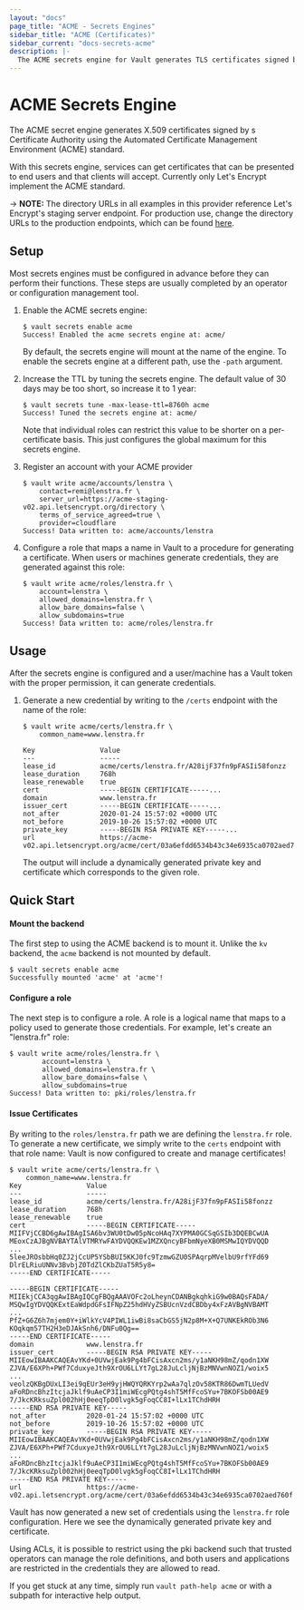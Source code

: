 ```yaml
---
layout: "docs"
page_title: "ACME - Secrets Engines"
sidebar_title: "ACME (Certificates)"
sidebar_current: "docs-secrets-acme"
description: |-
  The ACME secrets engine for Vault generates TLS certificates signed by an ACME CA.
---
```


# ACME Secrets Engine

The ACME secret engine generates X.509 certificates signed by s Certificate
Authority using the Automated Certificate Management Environment (ACME) standard.

With this secrets engine, services can get certificates that can be presented to
end users and that clients will accept. Currently only Let's Encrypt implement
the ACME standard.

-> **NOTE:** The directory URLs in all examples in this provider reference Let's
  Encrypt's staging server endpoint. For production use, change the directory
  URLs to the production endpoints, which can be found [here](https://letsencrypt.org/docs/acme-protocol-updates/).

## Setup

Most secrets engines must be configured in advance before they can perform their
functions. These steps are usually completed by an operator or configuration
management tool.

1. Enable the ACME secrets engine:

    ```text
    $ vault secrets enable acme
    Success! Enabled the acme secrets engine at: acme/
    ```

    By default, the secrets engine will mount at the name of the engine. To
    enable the secrets engine at a different path, use the `-path` argument.


1. Increase the TTL by tuning the secrets engine. The default value of 30 days may be too short, so increase it to 1 year:

    ```text
    $ vault secrets tune -max-lease-ttl=8760h acme
    Success! Tuned the secrets engine at: acme/
    ```

    Note that individual roles can restrict this value to be shorter on a
    per-certificate basis. This just configures the global maximum for this
    secrets engine.

1. Register an account with your ACME provider

    ```text
    $ vault write acme/accounts/lenstra \
		contact=remi@lenstra.fr \
		server_url=https://acme-staging-v02.api.letsencrypt.org/directory \
		terms_of_service_agreed=true \
		provider=cloudflare
    Success! Data written to: acme/accounts/lenstra
    ```

1. Configure a role that maps a name in Vault to a procedure for generating a
certificate. When users or machines generate credentials, they are generated
against this role:

    ```text
    $ vault write acme/roles/lenstra.fr \
        account=lenstra \
        allowed_domains=lenstra.fr \
        allow_bare_domains=false \
        allow_subdomains=true
    Success! Data written to: acme/roles/lenstra.fr
    ```

## Usage

After the secrets engine is configured and a user/machine has a Vault token with
the proper permission, it can generate credentials.

1. Generate a new credential by writing to the `/certs` endpoint with the name
of the role:

    ```text
    $ vault write acme/certs/lenstra.fr \
        common_name=www.lenstra.fr

    Key                Value
    ---                -----
    lease_id           acme/certs/lenstra.fr/A28ijF37fn9pFASIi58fonzz
    lease_duration     768h
    lease_renewable    true
    cert               -----BEGIN CERTIFICATE-----...
    domain             www.lenstra.fr
    issuer_cert        -----BEGIN CERTIFICATE-----...
    not_after          2020-01-24 15:57:02 +0000 UTC
    not_before         2019-10-26 15:57:02 +0000 UTC
    private_key        -----BEGIN RSA PRIVATE KEY-----...
    url                https://acme-v02.api.letsencrypt.org/acme/cert/03a6efdd6534b43c34e6935ca0702aed760f
    ```

    The output will include a dynamically generated private key and certificate
    which corresponds to the given role.

## Quick Start

#### Mount the backend

The first step to using the ACME backend is to mount it. Unlike the `kv`
backend, the `acme` backend is not mounted by default.

```text
$ vault secrets enable acme
Successfully mounted 'acme' at 'acme'!
```

#### Configure a role

The next step is to configure a role. A role is a logical name that maps to a
policy used to generate those credentials. For example, let's create an
"lenstra.fr" role:

```text
$ vault write acme/roles/lenstra.fr \
        account=lenstra \
        allowed_domains=lenstra.fr \
        allow_bare_domains=false \
        allow_subdomains=true
Success! Data written to: pki/roles/lenstra.fr
```

#### Issue Certificates

By writing to the `roles/lenstra.fr` path we are defining the
`lenstra.fr` role. To generate a new certificate, we simply write
to the `certs` endpoint with that role name: Vault is now configured to create
and manage certificates!

```text
$ vault write acme/certs/lenstra.fr \
    common_name=www.lenstra.fr
Key                Value
---                -----
lease_id           acme/certs/lenstra.fr/A28ijF37fn9pFASIi58fonzz
lease_duration     768h
lease_renewable    true
cert               -----BEGIN CERTIFICATE-----
MIIFVjCCBD6gAwIBAgISA6bv3WU0tDw05pNcoHAq7XYPMA0GCSqGSIb3DQEBCwUA
MEoxCzAJBgNVBAYTAlVTMRYwFAYDVQQKEw1MZXQncyBFbmNyeXB0MSMwIQYDVQQD
...
5leeJROsbbHq0ZJ2jCcUP5YSbBUI5KKJ0fc9TzmwGZU0SPAqrpMVelbU9rfYFd69
DlrELRiuUNNv3BvbjZ0TdZlCKbZUaT5R5y8=
-----END CERTIFICATE-----

-----BEGIN CERTIFICATE-----
MIIEkjCCA3qgAwIBAgIQCgFBQgAAAVOFc2oLheynCDANBgkqhkiG9w0BAQsFADA/
MSQwIgYDVQQKExtEaWdpdGFsIFNpZ25hdHVyZSBUcnVzdCBDby4xFzAVBgNVBAMT
...
PfZ+G6Z6h7mjem0Y+iWlkYcV4PIWL1iwBi8saCbGS5jN2p8M+X+Q7UNKEkROb3N6
KOqkqm57TH2H3eDJAkSnh6/DNFu0Qg==
-----END CERTIFICATE-----
domain             www.lenstra.fr
issuer_cert        -----BEGIN RSA PRIVATE KEY-----
MIIEowIBAAKCAQEAvYKd+0UVwjEak9Pg4bFCisAxcn2ms/y1aNKH98mZ/qodn1XW
ZJVA/E6XPh+PWf7CduxyeJth9XrOU6LLYt7gL28JuLcljNjBzMNVwnNOZ1/woix5
...
veolzQKBgDUxLI3ei9qEUr3eH9yjHWQYQRKYrp2wAa7qlzOv58KTR86DwmTLUedV
aFoRDncBhzItcjaJklf9uAeCP3I1miWEcgPQtg4shT5MfFcoSYu+7BKOFSb00AE9
7/JkcKRksuZpl002hHj0eeqTpD0lvgk5gFoqCC8I+lLx1TChdHRH
-----END RSA PRIVATE KEY-----
not_after          2020-01-24 15:57:02 +0000 UTC
not_before         2019-10-26 15:57:02 +0000 UTC
private_key        -----BEGIN RSA PRIVATE KEY-----
MIIEowIBAAKCAQEAvYKd+0UVwjEak9Pg4bFCisAxcn2ms/y1aNKH98mZ/qodn1XW
ZJVA/E6XPh+PWf7CduxyeJth9XrOU6LLYt7gL28JuLcljNjBzMNVwnNOZ1/woix5
...
aFoRDncBhzItcjaJklf9uAeCP3I1miWEcgPQtg4shT5MfFcoSYu+7BKOFSb00AE9
7/JkcKRksuZpl002hHj0eeqTpD0lvgk5gFoqCC8I+lLx1TChdHRH
-----END RSA PRIVATE KEY-----
url                https://acme-v02.api.letsencrypt.org/acme/cert/03a6efdd6534b43c34e6935ca0702aed760f
```

Vault has now generated a new set of credentials using the `lenstra.fr`
role configuration. Here we see the dynamically generated private key and
certificate.

<!-- TODO(remi): Write an example for a policy that does this -->
Using ACLs, it is possible to restrict using the pki backend such that trusted
operators can manage the role definitions, and both users and applications are
restricted in the credentials they are allowed to read.

<!-- TODO(remi): This probably does not work for now -->
If you get stuck at any time, simply run `vault path-help acme` or with a
subpath for interactive help output.

<!-- TODO(remi): Document the API
## API

The PKI secrets engine has a full HTTP API. Please see the
[ACME secrets engine API](/api/secret/acme/index.html) for more
details. -->
